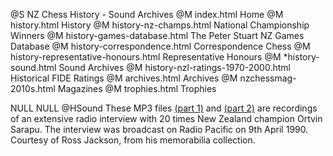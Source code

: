 @S NZ Chess History - Sound Archives
@M index.html Home
@M history.html History
@M history-nz-champs.html National Championship Winners
@M history-games-database.html The Peter Stuart NZ Games Database
@M history-correspondence.html Correspondence Chess
@M history-representative-honours.html Representative Honours
@M *history-sound.html Sound Archives
@M history-nzl-ratings-1970-2000.html Historical FIDE Ratings
@M archives.html Archives
@M nzchessmag-2010s.html Magazines
@M trophies.html Trophies

NULL
NULL
@HSound
These MP3 files <A HREF="history/nzcf-history-sarapu-interview-part1.mp3">(part 1)</A> and <A HREF="history/nzcf-history-sarapu-interview-part2.mp3">(part 2)</A> are recordings of an extensive radio interview with 20 times New Zealand
champion Ortvin Sarapu. The interview was broadcast on Radio Pacific on 9th April 1990. Courtesy of Ross Jackson, from his memorabilia collection.

